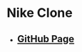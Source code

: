 <!--
 * @Author: Jinqi Li
 * @Date: 2020-07-20 15:07:06
 * @LastEditors: Jinqi Li
 * @LastEditTime: 2020-12-01 03:30:25
 * @FilePath: /nike-4/README.md
-->
# Nike Clone
* ## [GitHub Page](https://kikijinqili.github.io/nike-4/)
